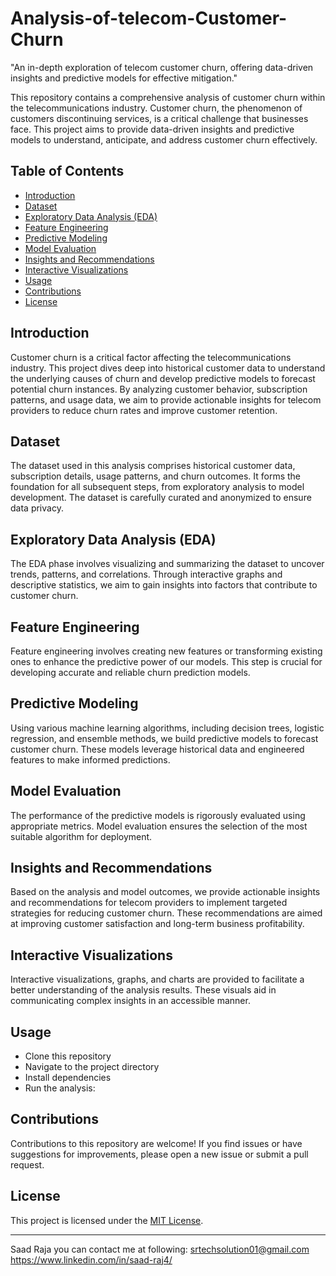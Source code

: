# Analysis-of-telecom-Customer-Churn
 "An in-depth exploration of telecom customer churn, offering data-driven insights and predictive models for effective mitigation."


This repository contains a comprehensive analysis of customer churn within the telecommunications industry. Customer churn, the phenomenon of customers discontinuing services, is a critical challenge that businesses face. This project aims to provide data-driven insights and predictive models to understand, anticipate, and address customer churn effectively.

## Table of Contents

- [Introduction](#introduction)
- [Dataset](#dataset)
- [Exploratory Data Analysis (EDA)](#exploratory-data-analysis-eda)
- [Feature Engineering](#feature-engineering)
- [Predictive Modeling](#predictive-modeling)
- [Model Evaluation](#model-evaluation)
- [Insights and Recommendations](#insights-and-recommendations)
- [Interactive Visualizations](#interactive-visualizations)
- [Usage](#usage)
- [Contributions](#contributions)
- [License](#license)

## Introduction

Customer churn is a critical factor affecting the telecommunications industry. This project dives deep into historical customer data to understand the underlying causes of churn and develop predictive models to forecast potential churn instances. By analyzing customer behavior, subscription patterns, and usage data, we aim to provide actionable insights for telecom providers to reduce churn rates and improve customer retention.

## Dataset

The dataset used in this analysis comprises historical customer data, subscription details, usage patterns, and churn outcomes. It forms the foundation for all subsequent steps, from exploratory analysis to model development. The dataset is carefully curated and anonymized to ensure data privacy.

## Exploratory Data Analysis (EDA)

The EDA phase involves visualizing and summarizing the dataset to uncover trends, patterns, and correlations. Through interactive graphs and descriptive statistics, we aim to gain insights into factors that contribute to customer churn.

## Feature Engineering

Feature engineering involves creating new features or transforming existing ones to enhance the predictive power of our models. This step is crucial for developing accurate and reliable churn prediction models.

## Predictive Modeling

Using various machine learning algorithms, including decision trees, logistic regression, and ensemble methods, we build predictive models to forecast customer churn. These models leverage historical data and engineered features to make informed predictions.

## Model Evaluation

The performance of the predictive models is rigorously evaluated using appropriate metrics. Model evaluation ensures the selection of the most suitable algorithm for deployment.

## Insights and Recommendations

Based on the analysis and model outcomes, we provide actionable insights and recommendations for telecom providers to implement targeted strategies for reducing customer churn. These recommendations are aimed at improving customer satisfaction and long-term business profitability.

## Interactive Visualizations

Interactive visualizations, graphs, and charts are provided to facilitate a better understanding of the analysis results. These visuals aid in communicating complex insights in an accessible manner.

## Usage

- Clone this repository
- Navigate to the project directory
- Install dependencies
- Run the analysis:

## Contributions

Contributions to this repository are welcome! If you find issues or have suggestions for improvements, please open a new issue or submit a pull request.

## License

This project is licensed under the [MIT License](LICENSE).

---
Saad Raja
you can contact me at following:
srtechsolution01@gmail.com
https://www.linkedin.com/in/saad-raj4/
